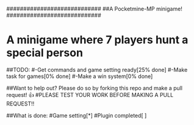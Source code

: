 ############################
##A Pocketmine-MP minigame!
############################
# A minigame where 7 players hunt a special person
##TODO:
#-Get commands and game setting ready[25% done]
#-Make task for games[0% done]
#-Make a win system[0% done]

##Want to help out? Please do so by forking this repo and make a pull request! :+1:
#PLEASE TEST YOUR WORK BEFORE MAKING A PULL REQUEST!!

##What is done:
#Game setting[*]
#Plugin completed[ ]

